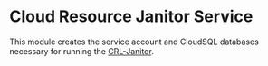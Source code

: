 # Cloud Resource Janitor Service

This module creates the service account and CloudSQL databases necessary for 
running the [CRL-Janitor](http://github.com/databiosphere/crl-janitor).